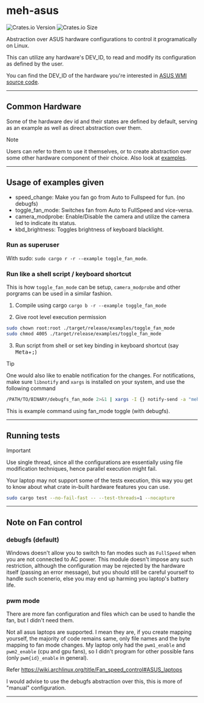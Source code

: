 # meh-asus

![Crates.io Version](https://img.shields.io/crates/v/meh_asus)
![Crates.io Size](https://img.shields.io/crates/size/meh_asus)

Abstraction over ASUS hardware configurations to control it programatically on Linux.

This can utilize any hardware's DEV_ID, to read and modify its configuration as defined by the user.

You can find the DEV_ID of the hardware you're interested in [ASUS WMI source code](https://github.com/torvalds/linux/blob/master/drivers/platform/x86/asus-wmi.c).


---

## Common Hardware

Some of the hardware dev id and their states are defined by default, serving as an example as well as direct abstraction over them.

> [!NOTE]
> Users can refer to them to use it themselves, or to create abstraction over some other hardware component of their choice. Also look at [examples](#usage-of-examples-given).

---

## Usage of examples given

- speed_change: Make you fan go from Auto to Fullspeed for fun. (no debugfs)
- toggle_fan_mode: Switches fan from Auto to FullSpeed and vice-versa.
- camera_modprobe: Enable/Disable the camera and utilize the camera led to indicate its status.
- kbd_brightness: Toggles brightness of keyboard blacklight.

### Run as superuser

With sudo: `sudo cargo r -r --example toggle_fan_mode`.

### Run like a shell script / keyboard shortcut

This is how `toggle_fan_mode` can be setup, `camera_modprobe` and other porgrams can be used in a similar fashion.

1. Compile using cargo `cargo b -r --example toggle_fan_mode`

2. Give root level execution permission

```bash
sudo chown root:root ./target/release/examples/toggle_fan_mode
sudo chmod 4005 ./target/release/examples/toggle_fan_mode
```

3. Run script from shell or set key binding in keyboard shortcut (say <kbd>Meta</kbd>+<kbd>;</kbd>)

> [!TIP]
> One would also like to enable notification for the changes. For notifications, make sure `libnotify` and `xargs` is installed on your system, and use the following command
> 
> ```bash
> /PATH/TO/BINARY/debugfs_fan_mode 2>&1 | xargs -I {} notify-send -a "meh-asus" "Fan Mode Switch" "{}"
> ```
>
> This is example command using fan_mode toggle (with debugfs).

---

## Running tests

> [!IMPORTANT]
> Use single thread, since all the configurations are essentially using file modification techniques, hence parallel execution might fail.

Your laptop may not support some of the tests execution, this way you get to know about what crate in-built hardware features you can use.

```bash
sudo cargo test --no-fail-fast -- --test-threads=1 --nocapture
```

---

## Note on Fan control

### debugfs (default)

Windows doesn't allow you to switch to fan modes such as `FullSpeed` when you are not connected to AC power. This module doesn't impose any such restriction, although the configuration may be rejected by the hardware itself (passing an error message), but you should still be careful yourself to handle such scenerio, else you may end up harming you laptop's battery life.

### pwm mode

There are more fan configuration and files which can be used to handle the fan, but I didn't need them.

Not all asus laptops are supported. I mean they are, if you create mapping yourself, the majority of code remains same, only file names and the byte mapping to fan mode changes. My laptop only had the `pwm1_enable` and `pwm2_enable` (cpu and gpu fans), so I didn't program for other possible fans (only `pwm{id}_enable` in general).

Refer https://wiki.archlinux.org/title/Fan_speed_control#ASUS_laptops

I would advise to use the debugfs abstraction over this, this is more of "manual" configuration.

---
